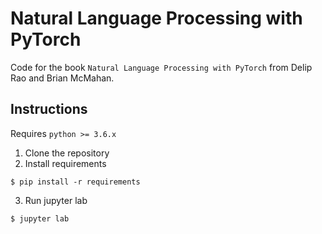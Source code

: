 # Natural Language Processing with PyTorch

Code for the book `Natural Language Processing with PyTorch` from Delip Rao and Brian McMahan. 


## Instructions

Requires `python >= 3.6.x`

1. Clone the repository
2. Install requirements

```
$ pip install -r requirements
```

3. Run jupyter lab

```
$ jupyter lab
```
